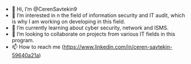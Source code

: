 - 👋 Hi, I’m @CerenSavtekin9
- 👀 I’m interested in n the field of information security and IT audit, which is why I am working on developing in this field.
- 🌱 I’m currently learning about cyber security, network and ISMS.
- 💞️ I’m looking to collaborate on projects from various IT fields in this program.
- 📫 How to reach me (https://www.linkedin.com/in/ceren-savtekin-59640a21a)

<!---
CerenSavtekin9/CerenSavtekin9 is a ✨ special ✨ repository because its `README.md` (this file) appears on your GitHub profile.
You can click the Preview link to take a look at your changes.
--->
